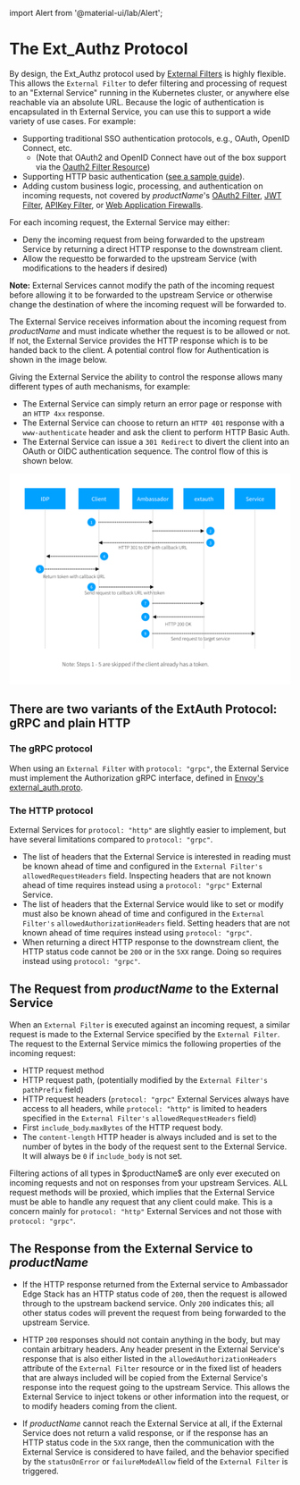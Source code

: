 import Alert from '@material-ui/lab/Alert';

# The Ext_Authz Protocol

By design, the Ext_Authz protocol used by [External Filters][] is highly flexible. This allows the `External Filter` to defer filtering and processing of request to an "External Service" running in the Kubernetes cluster, or anywhere else reachable via an absolute URL. Because the logic of authentication is encapsulated in th External Service, you can use this to support a wide variety of use cases. For example:

- Supporting traditional SSO authentication protocols, e.g., OAuth, OpenID Connect, etc.
  - (Note that OAuth2 and OpenID Connect have out of the box support via the [Oauth2 Filter Resource][])
- Supporting HTTP basic authentication ([see a sample guide][]).
- Adding custom business logic, processing, and authentication on incoming requests, not covered by $productName$'s [OAuth2 Filter][], [JWT Filter][], [APIKey Filter][], or [Web Application Firewalls][].

For each incoming request, the External Service may either:

- Deny the incoming request from being forwarded to the upstream Service by returning a direct HTTP response to the downstream client.
- Allow the requestto be forwarded to the upstream Service (with modifications to the headers if desired)

**Note:** External Services cannot modify the path of the incoming request before allowing it to be forwarded to the upstream Service or otherwise change the destination of where the incoming request will be forwarded to.

The External Service receives information about the incoming request from $productName$ and must indicate whether the request is to be allowed or not. If not, the External Service provides the HTTP response which is to be handed back to the client. A potential control flow for Authentication is shown in the image below.

Giving the External Service the ability to control the response allows many different types of auth mechanisms, for example:

- The External Service can simply return an error page or response with an `HTTP 4xx` response.
- The External Service can choose to return an `HTTP 401` response with a `www-authenticate` header and ask the client to perform HTTP Basic Auth.
- The External Service can issue a `301 Redirect` to divert the client into an OAuth or OIDC authentication sequence. The control flow of this is shown below.

![Authentication flow](../../images/auth-flow.png)

## There are two variants of the ExtAuth Protocol: gRPC and plain HTTP

### The gRPC protocol

When using an `External Filter` with `protocol: "grpc"`, the External Service must implement the Authorization gRPC interface, defined in [Envoy's external_auth.proto][].

### The HTTP protocol

External Services for `protocol: "http"` are slightly easier to implement, but have several limitations compared to `protocol: "grpc"`.

- The list of headers that the External Service is interested in reading must be known ahead of time and configured in the `External Filter's` `allowedRequestHeaders` field. Inspecting headers that are not known ahead of time requires instead using a `protocol: "grpc"` External Service.
- The list of headers that the External Service would like to set or modify must also be known ahead of time and configured in the `External Filter's` `allowedAuthorizationHeaders` field. Setting headers that are not known ahead of time requires instead using `protocol: "grpc"`.
- When returning a direct HTTP response to the downstream client, the HTTP status code cannot be `200` or in the `5XX` range. Doing so requires instead using `protocol: "grpc"`.

## The Request from $productName$ to the External Service

When an `External Filter` is executed against an incoming request, a similar request is made to the External Service specified by the `External Filter`. The request to the External Service mimics the following properties of the incoming request:

- HTTP request method
- HTTP request path, (potentially modified by the `External Filter's` `pathPrefix` field)
- HTTP request headers (`protocol: "grpc"` External Services always have access to all headers, while `protocol: "http"` is limited to headers specified in the `External Filter's` `allowedRequestHeaders` field)
- First `include_body`.`maxBytes` of the HTTP request body.
- The `content-length` HTTP header is always included and is set to the number of bytes in the body of the request sent to the External Service. It will always be `0` if `include_body` is not set.

<Alert severity="info">
  Filtering actions of all types in $productName$ are only ever executed on incoming requests and not on responses from your upstream Services.
</Alert>

<Alert severity="warning">
  ALL request methods will be proxied, which implies that the External Service must be able to handle any request that any client could make. This is a concern mainly for <code>protocol: "http"</code> External Services and not those with <code>protocol: "grpc"</code>.
</Alert>

## The Response from the External Service to $productName$

- If the HTTP response returned from the External service to Ambassador Edge Stack has an HTTP status code of `200`, then the request is allowed through to the upstream backend service. Only `200` indicates this; all other status codes will prevent the request from being forwarded to the upstream Service.

- HTTP `200` responses should not contain anything in the body, but may contain arbitrary headers. Any header present in the External Service's response that is also either listed in the `allowedAuthorizationHeaders` attribute of the `External Filter` resource or in the fixed list of headers that are always included will be copied from the External Service's response into the request going to the upstream Service. This allows the External Service to inject tokens or other information into the request, or to modify headers coming from the client.

- If $productName$ cannot reach the External Service at all, if the External Service does not return a valid response, or if the response has an HTTP status code in the `5XX` range, then the communication with the External Service is considered to have failed, and the behavior specified by the `statusOnError` or `failureModeAllow` field of the `External Filter` is triggered.

[Envoy's external_auth.proto]: https://github.com/emissary-ingress/emissary/blob/master/api/envoy/service/auth/v3/external_auth.proto
[see a sample guide]: ../../auth/basic-auth
[External Filters]: ../external
[Oauth2 Filter Resource]: ../../../custom-resources/filter-oauth2
[OAuth2 Filter]:  ../../auth/oauth2
[JWT Filter]:  ../../auth/jwt
[APIKey Filter]: ../../auth/apikey
[Web Application Firewalls]: ../../web-application-firewalls/setup
